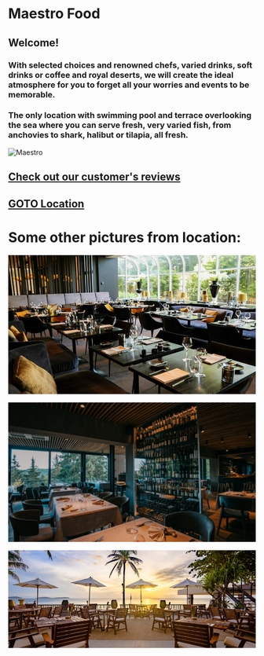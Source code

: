 # Maestro Food

## Welcome!

### With selected choices and renowned chefs, varied drinks, soft drinks or coffee and royal deserts, we will create the ideal atmosphere for you to forget all your worries and events to be memorable.
### The only location with swimming pool and terrace overlooking the sea where you can serve fresh, very varied fish, from anchovies to shark, halibut or tilapia, all fresh.

![Maestro](https://www.wininganddining.co.za/gallery/1626-26212-header.jpg)


## [Check out our customer's reviews](reviews-feedback-page.md)

## [GOTO Location](https://github.com/dezGusty/maestro/blob/master/location.md)

# Some other pictures from location:

![Maestro](/pics/restaurant-pic.jpeg)

![Maestro](/pics/restaurant-pic-2.jpg)

![Maestro](/pics/restaurant-pic-3.jpg)